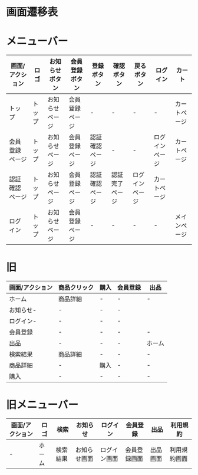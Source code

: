# 画面遷移表


# メニューバー
|画面/アクション|ロゴ|お知らせボタン|会員登録ボタン|登録ボタン|確認ボタン|戻るボタン|ログイン|カート|
|-|-|-|-|-|-|-|-|-|
|トップ|トップ|お知らせページ|会員登録ページ|-|-|-|-|カートページ|
|会員登録ページ|トップ|お知らせページ|会員登録ページ|認証確認ページ|-|-|ログインページ|カートページ|
|認証確認ページ|トップ|お知らせページ|会員登録ページ|認証確認ページ|認証完了ページ|ログインページ|カートページ|
|ログイン|トップ|お知らせページ|会員登録ページ|-|-|-|-|メインページ|カートページ|

# 旧
|画面/アクション|商品クリック|購入|会員登録|出品|
|-|-|-|-|-|
|ホーム|商品詳細|-|-|-|
|お知らせ-|-|-|-|
|ログイン-|-|-|-|
|会員登録|-|-|-|-|
|出品|-|-|-|ホーム|
|検索結果|商品詳細|-|-|-|
|商品詳細|-|購入|-|-|
|購入|-|-|-|-|

# 旧メニューバー
|画面/アクション|ロゴ|検索|お知らせ|ログイン|会員登録|出品|利用規約|
|-|-|-|-|-|-|-|-|
|-|ホーム|検索結果|お知らせ画面|ログイン画面|会員登録画面|出品画面|利用規約画面|
